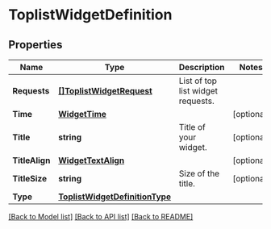 # ToplistWidgetDefinition

## Properties

Name | Type | Description | Notes
------------ | ------------- | ------------- | -------------
**Requests** | [**[]ToplistWidgetRequest**](ToplistWidgetRequest.md) | List of top list widget requests. | 
**Time** | [**WidgetTime**](WidgetTime.md) |  | [optional] 
**Title** | **string** | Title of your widget. | [optional] 
**TitleAlign** | [**WidgetTextAlign**](WidgetTextAlign.md) |  | [optional] 
**TitleSize** | **string** | Size of the title. | [optional] 
**Type** | [**ToplistWidgetDefinitionType**](ToplistWidgetDefinitionType.md) |  | 

[[Back to Model list]](../README.md#documentation-for-models) [[Back to API list]](../README.md#documentation-for-api-endpoints) [[Back to README]](../README.md)


